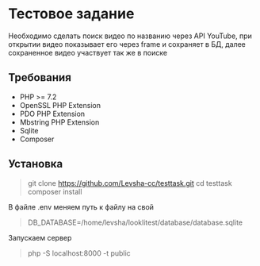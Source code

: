 # Тестовое задание

Необходимо сделать поиск видео по названию через API YouTube, при открытии видео показывает его через frame и сохраняет в БД, далее сохраненное видео участвует так же в поиске

## Требования

* PHP >= 7.2
* OpenSSL PHP Extension
* PDO PHP Extension
* Mbstring PHP Extension
* Sqlite
* Composer

## Установка

> git clone https://github.com/Levsha-cc/testtask.git
> cd testtask
> composer install

В файле .env меняем путь к файлу на свой

> DB_DATABASE=/home/levsha/looklitest/database/database.sqlite

Запускаем сервер

> php -S localhost:8000 -t public
